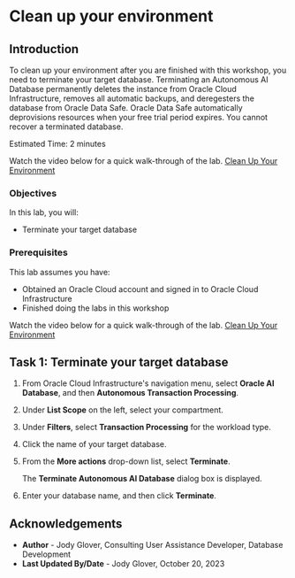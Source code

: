 # Clean up your environment

## Introduction

To clean up your environment after you are finished with this workshop, you need to terminate your target database. Terminating an Autonomous AI Database permanently deletes the instance from Oracle Cloud Infrastructure, removes all automatic backups, and deregesters the database from Oracle Data Safe. Oracle Data Safe automatically deprovisions resources when your free trial period expires. You cannot recover a terminated database.

Estimated Time: 2 minutes

Watch the video below for a quick walk-through of the lab.
[Clean Up Your Environment](videohub:1_gtnuybhy)

### Objectives

In this lab, you will:

- Terminate your target database

### Prerequisites

This lab assumes you have:

- Obtained an Oracle Cloud account and signed in to Oracle Cloud Infrastructure
- Finished doing the labs in this workshop

Watch the video below for a quick walk-through of the lab.
[Clean Up Your Environment](videohub:1_pxjlxjkf)

## Task 1: Terminate your target database

1. From Oracle Cloud Infrastructure's navigation menu, select **Oracle AI Database**, and then **Autonomous Transaction Processing**.

2. Under **List Scope** on the left, select your compartment.

3. Under **Filters**, select **Transaction Processing** for the workload type.

4. Click the name of your target database.

5. From the **More actions** drop-down list, select **Terminate**.

    The **Terminate Autonomous AI Database** dialog box is displayed.

6. Enter your database name, and then click **Terminate**. 


## Acknowledgements

- **Author** - Jody Glover, Consulting User Assistance Developer, Database Development
- **Last Updated By/Date** - Jody Glover, October 20, 2023

